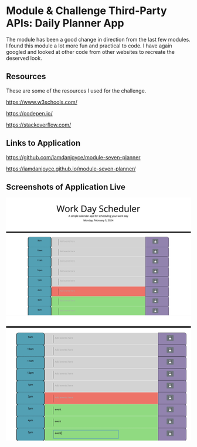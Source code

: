 # Module & Challenge Third-Party APIs: Daily Planner App

The module has been a good change in direction from the last few modules. I found this module a lot more fun and practical to code. I have again googled and looked at other code from other websites to recreate the deserved look.

## Resources

These are some of the resources I used for the challenge.

https://www.w3schools.com/

https://codepen.io/

https://stackoverflow.com/ 

## Links to Application
https://github.com/iamdanjoyce/module-seven-planner

https://iamdanjoyce.github.io/module-seven-planner/

## Screenshots of Application Live
 ![Screenshot](./assets/images/Screenshot-1.jpg)
 ![Screenshot](./assets/images/Screenshot-2.jpg)
